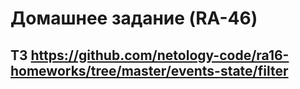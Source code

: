 # Домашнее задание (RA-46)

## ТЗ https://github.com/netology-code/ra16-homeworks/tree/master/events-state/filter
